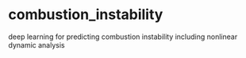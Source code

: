 # combustion_instability
deep learning for predicting combustion instability including nonlinear dynamic analysis 
